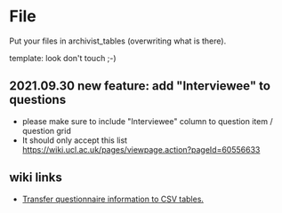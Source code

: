 # File 

Put your files in archivist_tables (overwriting what is there).

template: look don't touch ;-)


## 2021.09.30 new feature: add "Interviewee" to questions
- please make sure to include "Interviewee" column to question item / question grid
- It should only accept this list https://wiki.ucl.ac.uk/pages/viewpage.action?pageId=60556633

## wiki links
- [Transfer questionnaire information to CSV tables.](https://wiki.ucl.ac.uk/pages/viewpage.action?pageId=151260456)

